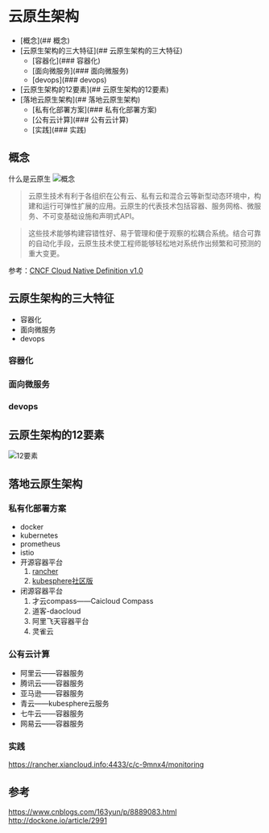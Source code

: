 # 云原生架构

* [概念](## 概念)
* [云原生架构的三大特征](## 云原生架构的三大特征)
  * [容器化](### 容器化)
  * [面向微服务](### 面向微服务)
  * [devops](### devops)
* [云原生架构的12要素](## 云原生架构的12要素)
* [落地云原生架构](## 落地云原生架构)
  * [私有化部署方案](### 私有化部署方案)
  * [公有云计算](### 公有云计算)
  * [实践](### 实践)



## 概念
什么是云原生
![概念](https://camo.githubusercontent.com/1d9c5c05fed89272b4d77d831882db638fc67d61/68747470733a2f2f696d61676573323031382e636e626c6f67732e636f6d2f626c6f672f313235333335302f3230313830342f313235333335302d32303138303432303130353431333632392d3333303631333736382e6a7067)

> 云原生技术有利于各组织在公有云、私有云和混合云等新型动态环境中，构建和运行可弹性扩展的应用。云原生的代表技术包括容器、服务网格、微服务、不可变基础设施和声明式API。

> 这些技术能够构建容错性好、易于管理和便于观察的松耦合系统。结合可靠的自动化手段，云原生技术使工程师能够轻松地对系统作出频繁和可预测的重大变更。

参考：[CNCF Cloud Native Definition v1.0](https://github.com/cncf/toc/blob/master/DEFINITION.md#%E4%B8%AD%E6%96%87%E7%89%88%E6%9C%AC)

## 云原生架构的三大特征

- 容器化
- 面向微服务
- devops

### 容器化
### 面向微服务
### devops

## 云原生架构的12要素

![12要素](https://camo.githubusercontent.com/82f67bda6874e55319ef1f5dbaeadb0b4b16af5e/68747470733a2f2f696d61676573323031382e636e626c6f67732e636f6d2f626c6f672f313235333335302f3230313830342f313235333335302d32303138303432303130353535363033362d3339353837333736392e6a7067)

## 落地云原生架构
### 私有化部署方案
- docker
- kubernetes
- prometheus
- istio
- 开源容器平台
  1. [rancher](https://github.com/rancher/rancher)
  2. [kubesphere社区版](https://github.com/kubesphere/kubesphere)
- 闭源容器平台
  1. 才云compass——Caicloud Compass
  2. 道客-daocloud
  3. 阿里飞天容器平台
  4. 灵雀云
### 公有云计算
- 阿里云——容器服务
- 腾讯云——容器服务
- 亚马逊——容器服务
- 青云——kubesphere云服务
- 七牛云——容器服务
- 网易云——容器服务

### 实践
https://rancher.xiancloud.info:4433/c/c-9mnx4/monitoring

## 参考
https://www.cnblogs.com/163yun/p/8889083.html
http://dockone.io/article/2991

